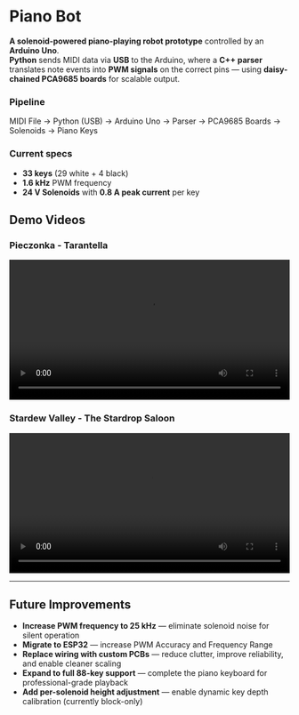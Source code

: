 # Piano Bot

**A solenoid-powered piano-playing robot prototype** controlled by an **Arduino Uno**.  
**Python** sends MIDI data via **USB** to the Arduino, where a **C++ parser** translates note events into **PWM signals** on the correct pins — using **daisy-chained PCA9685 boards** for scalable output.

### Pipeline
MIDI File → Python (USB) → Arduino Uno → Parser → PCA9685 Boards → Solenoids → Piano Keys

### Current specs
- **33 keys** (29 white + 4 black)
- **1.6 kHz** PWM frequency
- **24 V Solenoids** with **0.8 A peak current** per key

## Demo Videos

### Pieczonka - Tarantella
<video width="100%" controls>
  <source src="demo/Pieczonka-Tarantella.mp4" type="video/mp4">
  Your browser does not support the video tag.
</video>

### Stardew Valley - The Stardrop Saloon
<video width="100%" controls>
  <source src="demo/Stardew_Valley-The_Stardrop_Saloon.mp4" type="video/mp4">
  Your browser does not support the video tag.
</video>

---

## Future Improvements

- **Increase PWM frequency to 25 kHz** — eliminate solenoid noise for silent operation  
- **Migrate to ESP32** — increase PWM Accuracy and Frequency Range  
- **Replace wiring with custom PCBs** — reduce clutter, improve reliability, and enable cleaner scaling  
- **Expand to full 88-key support** — complete the piano keyboard for professional-grade playback  
- **Add per-solenoid height adjustment** — enable dynamic key depth calibration (currently block-only)


